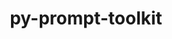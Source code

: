 ---
title: "py-prompt-toolkit"
layout: cache
categories: [package, develop-2024-02-11]
meta: {"versions": ["3.0.38"], "compilers": ["gcc@=11.1.0", "gcc@=11.4.0", "gcc@=7.5.0", "gcc@=9.4.0", "oneapi@=2024.0.0"], "oss": ["ubuntu18.04", "ubuntu20.04", "ubuntu22.04"], "platforms": ["linux"], "targets": ["neoverse_v1", "neoverse_v2", "ppc64le", "x86_64_v3"], "stacks": ["data-vis-sdk", "e4s", "e4s-neoverse-v2", "e4s-neoverse_v1", "e4s-oneapi", "e4s-power", "radiuss", "root"], "num_specs": 14, "num_specs_by_stack": {"radiuss": 1, "root": 14, "e4s-neoverse_v1": 2, "e4s-power": 2, "data-vis-sdk": 2, "e4s": 3, "e4s-neoverse-v2": 2, "e4s-oneapi": 2}}
spec_details: [{"hash": "jsgkokint7nt55j2mzfex3j4mld5rsvm", "compiler": "gcc@=7.5.0", "versions": ["3.0.38"], "os": "ubuntu18.04", "platform": "linux", "target": "x86_64_v3", "variants": ["build_system=python_pip"], "stacks": ["radiuss", "root"], "size": "-", "tarball": "https://binaries.spack.io/develop-2024-02-11/build_cache/linux-ubuntu18.04-x86_64_v3/gcc-7.5.0/py-prompt-toolkit-3.0.38/linux-ubuntu18.04-x86_64_v3-gcc-7.5.0-py-prompt-toolkit-3.0.38-jsgkokint7nt55j2mzfex3j4mld5rsvm.spack"}, {"hash": "4ig2ngui7x7ti4m3ure7cjtyyczqhz7i", "compiler": "gcc@=11.4.0", "versions": ["3.0.38"], "os": "ubuntu20.04", "platform": "linux", "target": "neoverse_v1", "variants": ["build_system=python_pip"], "stacks": ["root", "e4s-neoverse_v1"], "size": "-", "tarball": "https://binaries.spack.io/develop-2024-02-11/build_cache/linux-ubuntu20.04-neoverse_v1/gcc-11.4.0/py-prompt-toolkit-3.0.38/linux-ubuntu20.04-neoverse_v1-gcc-11.4.0-py-prompt-toolkit-3.0.38-4ig2ngui7x7ti4m3ure7cjtyyczqhz7i.spack"}, {"hash": "d7ow27lmv5egkva73ctzcflzm3guf3ul", "compiler": "gcc@=11.4.0", "versions": ["3.0.38"], "os": "ubuntu20.04", "platform": "linux", "target": "neoverse_v1", "variants": ["build_system=python_pip"], "stacks": ["root", "e4s-neoverse_v1"], "size": "-", "tarball": "https://binaries.spack.io/develop-2024-02-11/build_cache/linux-ubuntu20.04-neoverse_v1/gcc-11.4.0/py-prompt-toolkit-3.0.38/linux-ubuntu20.04-neoverse_v1-gcc-11.4.0-py-prompt-toolkit-3.0.38-d7ow27lmv5egkva73ctzcflzm3guf3ul.spack"}, {"hash": "wyb6acgy6zau4e4crtxtkpm42chrnlmk", "compiler": "gcc@=9.4.0", "versions": ["3.0.38"], "os": "ubuntu20.04", "platform": "linux", "target": "ppc64le", "variants": ["build_system=python_pip"], "stacks": ["e4s-power", "root"], "size": "-", "tarball": "https://binaries.spack.io/develop-2024-02-11/build_cache/linux-ubuntu20.04-ppc64le/gcc-9.4.0/py-prompt-toolkit-3.0.38/linux-ubuntu20.04-ppc64le-gcc-9.4.0-py-prompt-toolkit-3.0.38-wyb6acgy6zau4e4crtxtkpm42chrnlmk.spack"}, {"hash": "2isu7ctq3h7p2qj2doarbbd4cv2n2kgk", "compiler": "gcc@=9.4.0", "versions": ["3.0.38"], "os": "ubuntu20.04", "platform": "linux", "target": "ppc64le", "variants": ["build_system=python_pip"], "stacks": ["e4s-power", "root"], "size": "-", "tarball": "https://binaries.spack.io/develop-2024-02-11/build_cache/linux-ubuntu20.04-ppc64le/gcc-9.4.0/py-prompt-toolkit-3.0.38/linux-ubuntu20.04-ppc64le-gcc-9.4.0-py-prompt-toolkit-3.0.38-2isu7ctq3h7p2qj2doarbbd4cv2n2kgk.spack"}, {"hash": "gpqaxlto3c4ieswgyty7git4bxbpczbu", "compiler": "gcc@=11.1.0", "versions": ["3.0.38"], "os": "ubuntu20.04", "platform": "linux", "target": "x86_64_v3", "variants": ["build_system=python_pip"], "stacks": ["root", "data-vis-sdk"], "size": "-", "tarball": "https://binaries.spack.io/develop-2024-02-11/build_cache/linux-ubuntu20.04-x86_64_v3/gcc-11.1.0/py-prompt-toolkit-3.0.38/linux-ubuntu20.04-x86_64_v3-gcc-11.1.0-py-prompt-toolkit-3.0.38-gpqaxlto3c4ieswgyty7git4bxbpczbu.spack"}, {"hash": "3be3ygfauccn3ztyfrald62irmrx3dxj", "compiler": "gcc@=11.1.0", "versions": ["3.0.38"], "os": "ubuntu20.04", "platform": "linux", "target": "x86_64_v3", "variants": ["build_system=python_pip"], "stacks": ["root", "data-vis-sdk"], "size": "-", "tarball": "https://binaries.spack.io/develop-2024-02-11/build_cache/linux-ubuntu20.04-x86_64_v3/gcc-11.1.0/py-prompt-toolkit-3.0.38/linux-ubuntu20.04-x86_64_v3-gcc-11.1.0-py-prompt-toolkit-3.0.38-3be3ygfauccn3ztyfrald62irmrx3dxj.spack"}, {"hash": "ieyt3gik3fd55stsnx3pho6fc3mwf4iw", "compiler": "gcc@=11.4.0", "versions": ["3.0.38"], "os": "ubuntu20.04", "platform": "linux", "target": "x86_64_v3", "variants": ["build_system=python_pip"], "stacks": ["root", "e4s"], "size": "-", "tarball": "https://binaries.spack.io/develop-2024-02-11/build_cache/linux-ubuntu20.04-x86_64_v3/gcc-11.4.0/py-prompt-toolkit-3.0.38/linux-ubuntu20.04-x86_64_v3-gcc-11.4.0-py-prompt-toolkit-3.0.38-ieyt3gik3fd55stsnx3pho6fc3mwf4iw.spack"}, {"hash": "3hxq6tu5whxqrxg5balqszgv6ukllbra", "compiler": "gcc@=11.4.0", "versions": ["3.0.38"], "os": "ubuntu20.04", "platform": "linux", "target": "x86_64_v3", "variants": ["build_system=python_pip"], "stacks": ["root", "e4s"], "size": "-", "tarball": "https://binaries.spack.io/develop-2024-02-11/build_cache/linux-ubuntu20.04-x86_64_v3/gcc-11.4.0/py-prompt-toolkit-3.0.38/linux-ubuntu20.04-x86_64_v3-gcc-11.4.0-py-prompt-toolkit-3.0.38-3hxq6tu5whxqrxg5balqszgv6ukllbra.spack"}, {"hash": "sigrfd47hvfie5qofufrvtg7xmou27ud", "compiler": "gcc@=11.4.0", "versions": ["3.0.38"], "os": "ubuntu20.04", "platform": "linux", "target": "x86_64_v3", "variants": ["build_system=python_pip"], "stacks": ["root", "e4s"], "size": "-", "tarball": "https://binaries.spack.io/develop-2024-02-11/build_cache/linux-ubuntu20.04-x86_64_v3/gcc-11.4.0/py-prompt-toolkit-3.0.38/linux-ubuntu20.04-x86_64_v3-gcc-11.4.0-py-prompt-toolkit-3.0.38-sigrfd47hvfie5qofufrvtg7xmou27ud.spack"}, {"hash": "rezbjuzkqzhuypfwp5fxxwn5l6smqafz", "compiler": "gcc@=11.4.0", "versions": ["3.0.38"], "os": "ubuntu22.04", "platform": "linux", "target": "neoverse_v2", "variants": ["build_system=python_pip"], "stacks": ["root", "e4s-neoverse-v2"], "size": "-", "tarball": "https://binaries.spack.io/develop-2024-02-11/build_cache/linux-ubuntu22.04-neoverse_v2/gcc-11.4.0/py-prompt-toolkit-3.0.38/linux-ubuntu22.04-neoverse_v2-gcc-11.4.0-py-prompt-toolkit-3.0.38-rezbjuzkqzhuypfwp5fxxwn5l6smqafz.spack"}, {"hash": "kjtelib3gt354wpluxa22gxefccchh44", "compiler": "gcc@=11.4.0", "versions": ["3.0.38"], "os": "ubuntu22.04", "platform": "linux", "target": "neoverse_v2", "variants": ["build_system=python_pip"], "stacks": ["root", "e4s-neoverse-v2"], "size": "-", "tarball": "https://binaries.spack.io/develop-2024-02-11/build_cache/linux-ubuntu22.04-neoverse_v2/gcc-11.4.0/py-prompt-toolkit-3.0.38/linux-ubuntu22.04-neoverse_v2-gcc-11.4.0-py-prompt-toolkit-3.0.38-kjtelib3gt354wpluxa22gxefccchh44.spack"}, {"hash": "2duxn24h4n5ng4ioa2jaedtsgmugdajt", "compiler": "oneapi@=2024.0.0", "versions": ["3.0.38"], "os": "ubuntu22.04", "platform": "linux", "target": "x86_64_v3", "variants": ["build_system=python_pip"], "stacks": ["root", "e4s-oneapi"], "size": "-", "tarball": "https://binaries.spack.io/develop-2024-02-11/build_cache/linux-ubuntu22.04-x86_64_v3/oneapi-2024.0.0/py-prompt-toolkit-3.0.38/linux-ubuntu22.04-x86_64_v3-oneapi-2024.0.0-py-prompt-toolkit-3.0.38-2duxn24h4n5ng4ioa2jaedtsgmugdajt.spack"}, {"hash": "7tlq22jd74bcpx2csnljicxgq7z73npj", "compiler": "oneapi@=2024.0.0", "versions": ["3.0.38"], "os": "ubuntu22.04", "platform": "linux", "target": "x86_64_v3", "variants": ["build_system=python_pip"], "stacks": ["root", "e4s-oneapi"], "size": "-", "tarball": "https://binaries.spack.io/develop-2024-02-11/build_cache/linux-ubuntu22.04-x86_64_v3/oneapi-2024.0.0/py-prompt-toolkit-3.0.38/linux-ubuntu22.04-x86_64_v3-oneapi-2024.0.0-py-prompt-toolkit-3.0.38-7tlq22jd74bcpx2csnljicxgq7z73npj.spack"}]
---